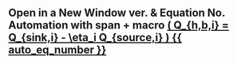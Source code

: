 Open in a New Window ver. & Equation No. Automation with span + macro
<a href="#"
   onclick="window.open(
     '/eco2_guide_center/1.%20ECO2%20Logic%20Guide/Hee1_Equation_List.html',
     'popupWindow',
     'width=800,height=600,scrollbars=yes,resizable=yes'
   ); return false;"
   class="equation-link">
  \( Q_{h,b,i} = Q_{sink,i} - \eta_i Q_{source,i} \) {{ auto_eq_number }}
</a>
---


